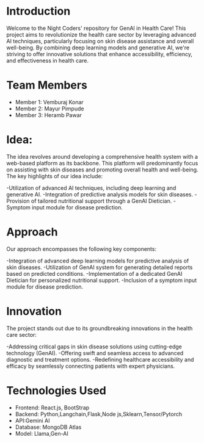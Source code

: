 # Introduction
Welcome to the Night Coders' repository for GenAI in Health Care! This project aims to revolutionize the health care sector by leveraging advanced AI techniques, particularly focusing on skin disease assistance and overall well-being. By combining deep learning models and generative AI, we're striving to offer innovative solutions that enhance accessibility, efficiency, and effectiveness in health care.

# Team Members

- Member 1: Vemburaj Konar
- Member 2: Mayur Pimpude
- Member 3: Heramb Pawar

# Idea:
The idea revolves around developing a comprehensive health system with a web-based platform as its backbone. This platform will predominantly focus on assisting with skin diseases and promoting overall health and well-being. The key highlights of our idea include:

-Utilization of advanced AI techniques, including deep learning and generative AI.
-Integration of predictive analysis models for skin diseases.
-Provision of tailored nutritional support through a GenAI Dietician.
-Symptom input module for disease prediction.

# Approach
Our approach encompasses the following key components:

-Integration of advanced deep learning models for predictive analysis of skin diseases.
-Utilization of GenAI system for generating detailed reports based on predicted conditions.
-Implementation of a dedicated GenAI Dietician for personalized nutritional support.
-Inclusion of a symptom input module for disease prediction.

# Innovation
The project stands out due to its groundbreaking innovations in the health care sector:

-Addressing critical gaps in skin disease solutions using cutting-edge technology (GenAI).
-Offering swift and seamless access to advanced diagnostic and treatment options.
-Redefining healthcare accessibility and efficacy by seamlessly connecting patients with expert physicians.

# Technologies Used
- Frontend: React.js, BootStrap
- Backend:  Python,Langchain,Flask,Node js,Sklearn,Tensor/Pytorch
- API:Gemini AI 
- Database: MongoDB Atlas
- Model: Llama,Gen-AI

